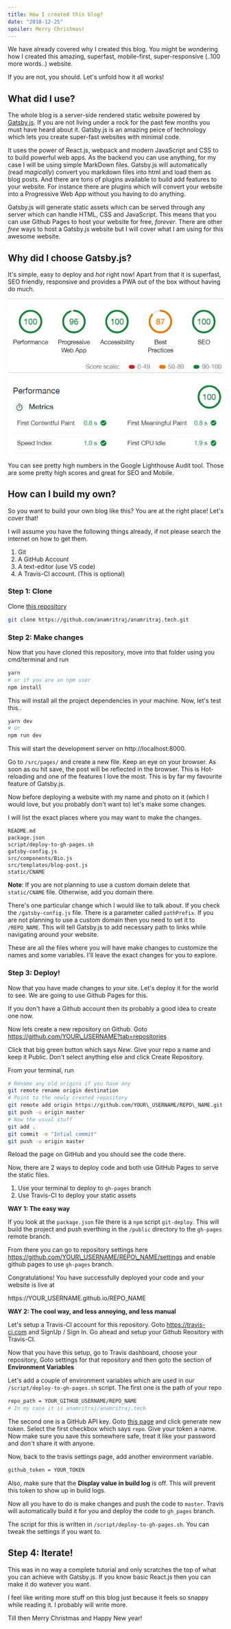 ```yaml
---
title: How I created this blog?
date: "2018-12-25"
spoiler: Merry Christmas!
---
```


We have already covered why I created this blog. You might be wondering how I created this amazing, superfast, mobile-first, super-responsive (..100 more words..) website.

If you are not, you should. Let's unfold how it all works!

## What did I use?

The whole blog is a server-side rendered static website powered by [Gatsby.js](https://www.gatsbyjs.org/). If you are not living under a rock for the past few months you must have heard about it. Gatsby.js is an amazing peice of technology which lets you create super-fast websites with minimal code.

It uses the power of React.js, webpack and modern JavaScript and CSS to to build powerful web apps. As the backend you can use anything, for my case I will be using simple MarkDown files. Gatsby.js will automatically (read *magically*) convert you markdown files into html and load them as blog posts. And there are tons of plugins available to build add features to your website. For instance there are plugins which will convert your website into a Progressive Web App without you having to do anything.

Gatsby.js will generate static assets which can be served through any server which can handle HTML, CSS and JavaScript. This means that you can use Github Pages to host your website for free, *forever*. There are other *free* ways to host a Gatsby.js website but I will cover what I am using for this awesome website.

## Why did I choose Gatsby.js?

It's simple, easy to deploy and *hot* right now! Apart from that it is superfast, SEO friendly, responsive and provides a PWA out of the box without having do much.

![Also this!](./metrics-25-05-2018.PNG)

You can see pretty high numbers in the Google Lighthouse Audit tool. Those are some pretty high scores and great for SEO and Mobile.

## How can I build my own?

So you want to build your own blog like this? You are at the right place! Let's cover that!

I will assume you have the following things already, if not please search the internet on how to get them.

1. Git
2. A GitHub Account
3. A text-editor (use VS code)
4. A Travis-CI account. (This is optional)

### Step 1: Clone

Clone [this repository](https://github.com/anamritraj/anamritraj.tech.git)
```bash
git clone https://github.com/anamritraj/anamritraj.tech.git
```

### Step 2: Make changes

Now that you have cloned this repository, move into that folder using you cmd/terminal and run
```bash
yarn
# or if you are an npm user
npm install
```
This will install all the project dependencies in your machine. Now, let's test this..

```bash
yarn dev 
# or 
npm run dev
```

This will start the development server on http://localhost:8000.

Go to `/src/pages/` and create a new file. Keep an eye on your browser. As soon as ou hit save, the post will be reflected in the browser. This is Hot-reloading and one of the features I love the most. This is by far my favourite feature of Gatsby.js. 


Now before deploying a website with my name and photo on it (which I would love, but you probably don't want to) let's make some changes.

I will list the exact places where you may want to make the changes.

```
README.md
package.json
script/deploy-to-gh-pages.sh
gatsby-config.js
src/components/Bio.js
src/templates/blog-post.js
static/CNAME
```
**Note**: If you are not planning to use a custom domain delete that `static/CNAME` file. Otherwise, add you domain there.

There's one particular change which I would like to talk about. If you check the `/gatsby-config.js` file. There is a parameter called `pathPrefix`. If you are not planning to use a custom domain then you need to set it to `/REPO_NAME`. This will tell Gatsby.js to add necessary path to links while navigating around your website.

These are all the files where you will have make changes to customize the names and some variables. I'll leave the exact changes for you to explore.

### Step 3: Deploy!
Now that you have made changes to *your* site. Let's deploy it for the world to see. We are going to use Github Pages for this.

If you don't have a Github account then its probably a good idea to create one now.

Now lets create a new repository on Github. 
Goto https://github.com/YOUR\_USERNAME?tab=repositories

Click that big green button which says *New*. Give your repo a name and keep it Public. Don't select anything else and click Create Repository.

From your terminal, run
```bash
# Rename any old origins if you have any
git remote rename origin destination
# Point to the newly created repository
git remote add origin https://github.com/YOUR\_USERNAME/REPO\_NAME.git
git push -u origin master
# Now the usual stuff
git add .
git commit -m "Intial commit"
git push -u origin master
```

Reload the page on GitHub and you should see the code there. 

Now, there are 2 ways to deploy code and both use GitHub Pages to serve the static files. 

1. Use your terminal to deploy to `gh-pages` branch
2. Use Travis-CI to deploy your static assets

**WAY 1: The easy way**

If you look at the `package.json` file there is a `npm` script `git-deploy`. This will build the project and push everthing in the `/public` directory to the `gh-pages` remote branch.

From there you can go to repository settings here https://github.com/YOUR\_USERNAME/REPO\_NAME/settings and enable github pages to use `gh-pages` branch.

Congratulations! You have successfully deployed your code and your website is live at 

https://YOUR\_USERNAME.github.io/REPO\_NAME

**WAY 2: The cool way, and less annoying, and less manual**

Let's setup a Travis-CI account for this repository. Goto https://travis-ci.com and SignUp / Sign In. Go ahead and setup your Github Reository with Travis-CI.

Now that you have this setup, go to Travis dashboard, choose your repository, Goto settings for that repository and then goto the section of **Environment Variables**

Let's add a couple of environment variables which are used in our `/script/deploy-to-gh-pages.sh` script.
The first one is the path of your repo
```bash
repo_path = YOUR_GITHUB_USERNAME/REPO_NAME
# In my case it is anamritraj/anamritraj.tech
```

The second one is a GitHub API key. Goto [this page](https://github.com/settings/tokens) and click generate new token. Select the first checkbox which says `repo`. Give your token a name. Now make sure you save this somewhere safe, treat it like your password and don't share it with anyone.

Now, back to the travis settings page, add another environment variable.
```bash
github_token = YOUR_TOKEN
```

Also, make sure that the **Display value in build log** is off. This will prevent this token to show up in build logs.

Now all you have to do is make changes and push the code to `master`. Travis will automatically build it for you and deploy the code to `gh_pages` branch.

The script for this is written in `/script/deploy-to-gh-pages.sh`. You can tweak the settings if you want to.

## Step 4: Iterate!

This was in no way a complete tutorial and only scratches the top of what you can achieve with Gatsby.js. If you know basic React.js then you can make it do watever you want.

I feel like writing more stuff on this blog just because it feels so snappy while reading it. I probably will write more.

Till then Merry Christmas and Happy New year!